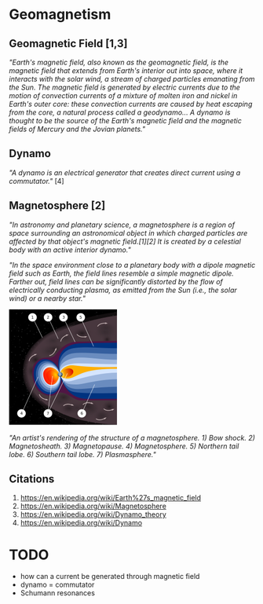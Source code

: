 # Geomagnetism

## Geomagnetic Field [1,3]

*"Earth's magnetic field, also known as the geomagnetic field, is the magnetic field that extends from Earth's interior out into space, where it interacts with the solar wind, a stream of charged particles emanating from the Sun. The magnetic field is generated by electric currents due to the motion of convection currents of a mixture of molten iron and nickel in Earth's outer core: these convection currents are caused by heat escaping from the core, a natural process called a geodynamo... A dynamo is thought to be the source of the Earth's magnetic field and the magnetic fields of Mercury and the Jovian planets."*

## Dynamo

*"A dynamo is an electrical generator that creates direct current using a commutator."* [4]

## Magnetosphere [2]

*"In astronomy and planetary science, a magnetosphere is a region of space surrounding an astronomical object in which charged particles are affected by that object's magnetic field.[1][2] It is created by a celestial body with an active interior dynamo."*

*"In the space environment close to a planetary body with a dipole magnetic field such as Earth, the field lines resemble a simple magnetic dipole. Farther out, field lines can be significantly distorted by the flow of electrically conducting plasma, as emitted from the Sun (i.e., the solar wind) or a nearby star."*

![](img/Magnetosphere.svg.png)

*"An artist's rendering of the structure of a magnetosphere. 1) Bow shock. 2) Magnetosheath. 3) Magnetopause. 4) Magnetosphere. 5) Northern tail lobe. 6) Southern tail lobe. 7) Plasmasphere."*

## Citations

1. https://en.wikipedia.org/wiki/Earth%27s_magnetic_field
2. https://en.wikipedia.org/wiki/Magnetosphere
3. https://en.wikipedia.org/wiki/Dynamo_theory
4. https://en.wikipedia.org/wiki/Dynamo

# TODO

- how can a current be generated through magnetic field
- dynamo = commutator
- Schumann resonances